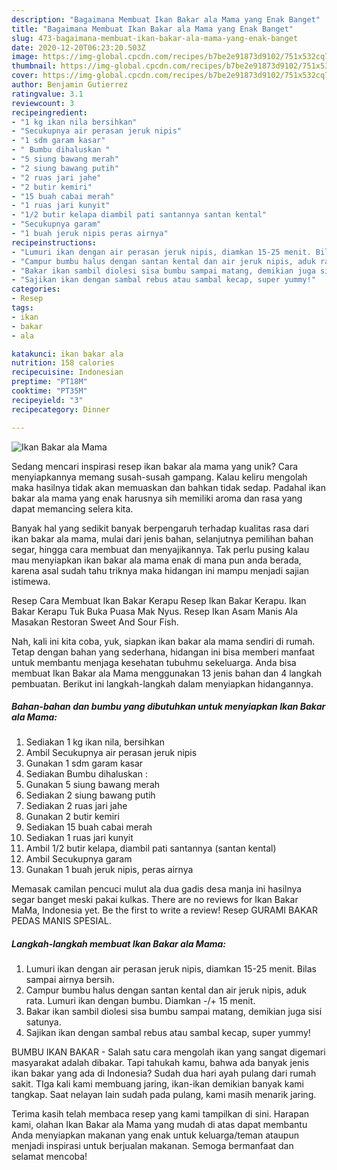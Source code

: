 ```yaml
---
description: "Bagaimana Membuat Ikan Bakar ala Mama yang Enak Banget"
title: "Bagaimana Membuat Ikan Bakar ala Mama yang Enak Banget"
slug: 473-bagaimana-membuat-ikan-bakar-ala-mama-yang-enak-banget
date: 2020-12-20T06:23:20.503Z
image: https://img-global.cpcdn.com/recipes/b7be2e91873d9102/751x532cq70/ikan-bakar-ala-mama-foto-resep-utama.jpg
thumbnail: https://img-global.cpcdn.com/recipes/b7be2e91873d9102/751x532cq70/ikan-bakar-ala-mama-foto-resep-utama.jpg
cover: https://img-global.cpcdn.com/recipes/b7be2e91873d9102/751x532cq70/ikan-bakar-ala-mama-foto-resep-utama.jpg
author: Benjamin Gutierrez
ratingvalue: 3.1
reviewcount: 3
recipeingredient:
- "1 kg ikan nila bersihkan"
- "Secukupnya air perasan jeruk nipis"
- "1 sdm garam kasar"
- " Bumbu dihaluskan "
- "5 siung bawang merah"
- "2 siung bawang putih"
- "2 ruas jari jahe"
- "2 butir kemiri"
- "15 buah cabai merah"
- "1 ruas jari kunyit"
- "1/2 butir kelapa diambil pati santannya santan kental"
- "Secukupnya garam"
- "1 buah jeruk nipis peras airnya"
recipeinstructions:
- "Lumuri ikan dengan air perasan jeruk nipis, diamkan 15-25 menit. Bilas sampai airnya bersih."
- "Campur bumbu halus dengan santan kental dan air jeruk nipis, aduk rata. Lumuri ikan dengan bumbu. Diamkan -/+ 15 menit."
- "Bakar ikan sambil diolesi sisa bumbu sampai matang, demikian juga sisi satunya."
- "Sajikan ikan dengan sambal rebus atau sambal kecap, super yummy!"
categories:
- Resep
tags:
- ikan
- bakar
- ala

katakunci: ikan bakar ala 
nutrition: 158 calories
recipecuisine: Indonesian
preptime: "PT18M"
cooktime: "PT35M"
recipeyield: "3"
recipecategory: Dinner

---
```



![Ikan Bakar ala Mama](https://img-global.cpcdn.com/recipes/b7be2e91873d9102/751x532cq70/ikan-bakar-ala-mama-foto-resep-utama.jpg)

Sedang mencari inspirasi resep ikan bakar ala mama yang unik? Cara menyiapkannya memang susah-susah gampang. Kalau keliru mengolah maka hasilnya tidak akan memuaskan dan bahkan tidak sedap. Padahal ikan bakar ala mama yang enak harusnya sih memiliki aroma dan rasa yang dapat memancing selera kita.

Banyak hal yang sedikit banyak berpengaruh terhadap kualitas rasa dari ikan bakar ala mama, mulai dari jenis bahan, selanjutnya pemilihan bahan segar, hingga cara membuat dan menyajikannya. Tak perlu pusing kalau mau menyiapkan ikan bakar ala mama enak di mana pun anda berada, karena asal sudah tahu triknya maka hidangan ini mampu menjadi sajian istimewa.

Resep Cara Membuat Ikan Bakar Kerapu Resep Ikan Bakar Kerapu. Ikan Bakar Kerapu Tuk Buka Puasa Mak Nyus. Resep Ikan Asam Manis Ala Masakan Restoran Sweet And Sour Fish.


Nah, kali ini kita coba, yuk, siapkan ikan bakar ala mama sendiri di rumah. Tetap dengan bahan yang sederhana, hidangan ini bisa memberi manfaat untuk membantu menjaga kesehatan tubuhmu sekeluarga. Anda bisa membuat Ikan Bakar ala Mama menggunakan 13 jenis bahan dan 4 langkah pembuatan. Berikut ini langkah-langkah dalam menyiapkan hidangannya.

<!--inarticleads1-->

##### Bahan-bahan dan bumbu yang dibutuhkan untuk menyiapkan Ikan Bakar ala Mama:

1. Sediakan 1 kg ikan nila, bersihkan
1. Ambil Secukupnya air perasan jeruk nipis
1. Gunakan 1 sdm garam kasar
1. Sediakan  Bumbu dihaluskan :
1. Gunakan 5 siung bawang merah
1. Sediakan 2 siung bawang putih
1. Sediakan 2 ruas jari jahe
1. Gunakan 2 butir kemiri
1. Sediakan 15 buah cabai merah
1. Sediakan 1 ruas jari kunyit
1. Ambil 1/2 butir kelapa, diambil pati santannya (santan kental)
1. Ambil Secukupnya garam
1. Gunakan 1 buah jeruk nipis, peras airnya


Memasak camilan pencuci mulut ala dua gadis desa manja ini hasilnya segar banget meski pakai kulkas. There are no reviews for Ikan Bakar MaMa, Indonesia yet. Be the first to write a review! Resep GURAMI BAKAR PEDAS MANIS SPESIAL. 

<!--inarticleads2-->

##### Langkah-langkah membuat Ikan Bakar ala Mama:

1. Lumuri ikan dengan air perasan jeruk nipis, diamkan 15-25 menit. Bilas sampai airnya bersih.
1. Campur bumbu halus dengan santan kental dan air jeruk nipis, aduk rata. Lumuri ikan dengan bumbu. Diamkan -/+ 15 menit.
1. Bakar ikan sambil diolesi sisa bumbu sampai matang, demikian juga sisi satunya.
1. Sajikan ikan dengan sambal rebus atau sambal kecap, super yummy!


BUMBU IKAN BAKAR - Salah satu cara mengolah ikan yang sangat digemari masyarakat adalah dibakar. Tapi tahukah kamu, bahwa ada banyak jenis ikan bakar yang ada di Indonesia? Sudah dua hari ayah pulang dari rumah sakit. TIga kali kami membuang jaring, ikan-ikan demikian banyak kami tangkap. Saat nelayan lain sudah pada pulang, kami masih menarik jaring. 

Terima kasih telah membaca resep yang kami tampilkan di sini. Harapan kami, olahan Ikan Bakar ala Mama yang mudah di atas dapat membantu Anda menyiapkan makanan yang enak untuk keluarga/teman ataupun menjadi inspirasi untuk berjualan makanan. Semoga bermanfaat dan selamat mencoba!
